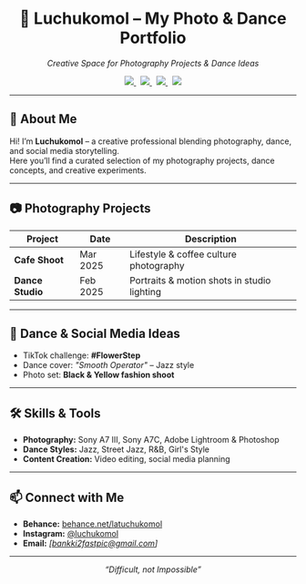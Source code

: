 <!-- HEADER -->
<h1 align="center">📸 Luchukomol – My Photo & Dance Portfolio</h1>
<p align="center">
  <em>Creative Space for Photography Projects & Dance Ideas</em>
</p>

<p align="center">
  <a href="https://www.behance.net/latuchukomol">
    <img src="https://img.shields.io/badge/Behance-Portfolio-1769ff?logo=behance&logoColor=white">
  </a>&nbsp;
  <a href="https://www.instagram.com/luchukomol/">
    <img src="https://img.shields.io/badge/Instagram-%40luchukomol-E4405F?logo=instagram&logoColor=white">
  </a>&nbsp;
  <a href="https://drive.google.com/drive/folders/1zcgKTGQw5DTQg4E_nhiRaPD5ne5pZQ4y?usp=sharing">
    <img src="https://img.shields.io/badge/Google%20Drive-Portfolio-4285F4?logo=googledrive&logoColor=white">
  </a>&nbsp;
  <a href="https://app.capacities.io/home/0eb8a3d1-be87-4aa8-a347-20d61b8ca710">
    <img src="https://img.shields.io/badge/Capacities-Projects-6C63FF">
  </a>
</p>

---

## 🌟 About Me
Hi! I’m **Luchukomol** – a creative professional blending photography, dance, and social media storytelling.  
Here you’ll find a curated selection of my photography projects, dance concepts, and creative experiments.

---

## 📷 Photography Projects
| Project | Date | Description |
|---------|------|-------------|
| **Cafe Shoot** | Mar 2025 | Lifestyle & coffee culture photography |
| **Dance Studio** | Feb 2025 | Portraits & motion shots in studio lighting |

---

## 💃 Dance & Social Media Ideas
- TikTok challenge: **#FlowerStep**
- Dance cover: *"Smooth Operator"* – Jazz style
- Photo set: **Black & Yellow fashion shoot**

---

## 🛠 Skills & Tools
- **Photography:** Sony A7 III, Sony A7C, Adobe Lightroom & Photoshop  
- **Dance Styles:** Jazz, Street Jazz, R&B, Girl's Style  
- **Content Creation:** Video editing, social media planning  

---

## 📫 Connect with Me
- **Behance:** [behance.net/latuchukomol](https://www.behance.net/latuchukomol)  
- **Instagram:** [@luchukomol](https://www.instagram.com/luchukomol/)  
- **Email:** *[bankki2fastpic@gmail.com]*  

---

<p align="center">
  <em>“Difficult, not Impossible”</em>
</p>
